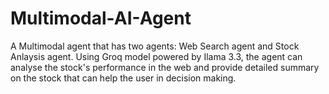 # Multimodal-AI-Agent

A Multimodal agent that has two agents: Web Search agent and Stock Anlaysis agent. Using Groq model powered by Ilama 3.3, the agent can analyse the stock's performance in the web and provide detailed summary on the stock that can help the user in decision making. 
